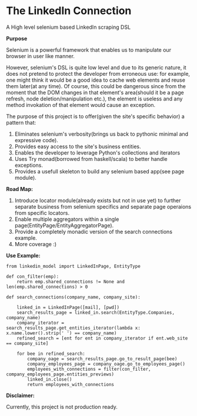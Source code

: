# The LinkedIn Connection

A High level selenium based LinkedIn scraping DSL

**Purpose**

Selenium is a powerful framework that enables us to manipulate our browser in user like manner.

However, selenium&#39;s DSL is quite low level and due to its generic nature, it does not pretend to protect the developer from erroneous use: for example, one might think it would be a good idea to cache web elements and reuse them later(at any time). Of course, this could be dangerous since from the moment that the DOM changes in that element&#39;s area(should it be a page refresh, node deletion/manipulation etc.), the element is useless and any method invokation of that element would cause an exception.

The purpose of this project is to offer(given the site&#39;s specific behavior) a pattern that:

1. Eliminates selenium&#39;s verbosity(brings us back to pythonic minimal and expressive code).
2. Provides easy access to the site&#39;s business entities.
3. Enables the developer to leverage Python&#39;s collections and iterators
4. Uses Try monad(borrowed from haskell/scala) to better handle exceptions.
5. Provides a usefull skeleton to build any selenium based app(see page module).

**Road Map:**

1. Introduce locator module(already exists but not in use yet) to further separate business from selenium specifics and separate page operaions from specific locators.
2. Enable multiple aggregators within a single page(EntityPage/EntityAggregatorPage).
3. Provide a completely monadic version of the search connections example.
4. More coverage :)

**Use Example:**

```
from linkedin_model import LinkedInPage, EntityType

def con_filter(emp):
    return emp.shared_connections != None and len(emp.shared_connections) > 0

def search_connections(company_name, company_site):

    linked_in = LinkedInPage([mail], [pwd])
    search_results_page = linked_in.search(EntityType.Companies, company_name)
    company_iterator = search_results_page.get_entities_iterator(lambda x: x.name.lower().strip(' ') == company_name)
    refined_search = [ent for ent in company_iterator if ent.web_site == company_site]

    for bee in refined_search:
        company_oage = search_results_page.go_to_result_page(bee)
        company_employees_page = company_oage.go_to_employees_page()
        employees_with_connections = filter(con_filter, company_employees_page.entities_previews)
        linked_in.close()
        return employees_with_connections

```

**Disclaimer:**

Currently, this project is not production ready.